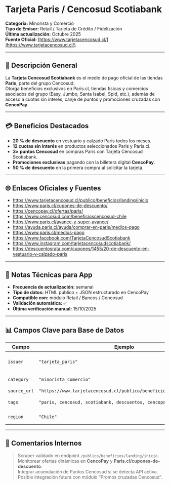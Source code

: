 # Tarjeta Paris / Cencosud Scotiabank

**Categoría:** Minorista y Comercio  
**Tipo de Emisor:** Retail / Tarjeta de Crédito / Fidelización  
**Última actualización:** Octubre 2025  
**Fuente Oficial:** [https://www.tarjetacencosud.cl/](https://www.tarjetacencosud.cl/)

---

## 🧾 Descripción General
La **Tarjeta Cencosud Scotiabank** es el medio de pago oficial de las tiendas **Paris**, parte del grupo Cencosud.  
Otorga beneficios exclusivos en Paris.cl, tiendas físicas y comercios asociados del grupo (Easy, Jumbo, Santa Isabel, Spid, etc.), además de acceso a cuotas sin interés, canje de puntos y promociones cruzadas con **CencoPay**.

---

## 💳 Beneficios Destacados
- **20 % de descuento** en vestuario y calzado Paris todos los meses.  
- **12 cuotas sin interés** en productos seleccionados Paris y Paris.cl.  
- **3× puntos Cencosud** en compras Paris con Tarjeta Cencosud Scotiabank.  
- **Promociones exclusivas** pagando con la billetera digital **CencoPay**.  
- **50 % de descuento** en la primera compra al solicitar la tarjeta.  

---

## 🌐 Enlaces Oficiales y Fuentes
- https://www.tarjetacencosud.cl/publico/beneficios/landing/inicio  
- https://www.paris.cl/cupones-de-descuento/  
- https://cencopay.cl/ofertas/paris/  
- https://www.cencosud.com/beneficioscencosud-chile  
- https://www.paris.cl/avance-y-super-avance/  
- https://ayuda.paris.cl/ayuda/comprar-en-paris/medios-pago  
- https://www.paris.cl/medios-pago  
- https://www.facebook.com/TarjetaCencosudScotiabank  
- https://www.instagram.com/tarjetacencosudscotiabank/  
- https://descuentosrata.com/cupones/1455/20-de-descuento-en-vestuario-y-calzado-paris  

---

## 🧠 Notas Técnicas para App
- **Frecuencia de actualización:** semanal  
- **Tipo de datos:** HTML público + JSON estructurado en CencoPay  
- **Compatible con:** módulo Retail / Bancos / Cencosud  
- **Validación automática:** ✅  
- **Última verificación manual:** 15/10/2025  

---

## 📊 Campos Clave para Base de Datos
| Campo | Ejemplo | Descripción |
|-------|----------|-------------|
| `issuer` | `"tarjeta_paris"` | Identificador único del emisor |
| `category` | `"minorista_comercio"` | Categoría principal |
| `source_url` | `"https://www.tarjetacencosud.cl/publico/beneficios/landing/inicio"` | URL base |
| `tags` | `"paris, cencosud, scotiabank, descuentos, cencopay, retail"` | Palabras clave |
| `region` | `"Chile"` | Cobertura nacional |

---

## 🧩 Comentarios Internos
> Scraper validado en endpoint `/publico/beneficios/landing/inicio`.  
> Monitorear ofertas dinámicas en **CencoPay** y **Paris.cl/cupones-de-descuento**.  
> Integrar acumulación de Puntos Cencosud si se detecta API activa.  
> Posible integración futura con módulo “Promos cruzadas Cencosud”.
